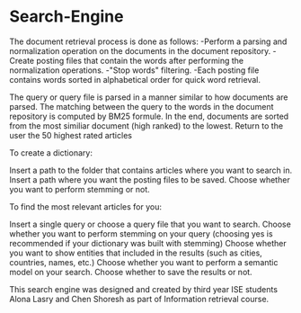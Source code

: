 # Search-Engine

The document retrieval process is done as follows:
-Perform a parsing and normalization operation on the documents in the document repository.
-Create posting files that contain the words after performing the normalization operations.
-"Stop words" filtering.
-Each posting file contains words sorted in alphabetical order for quick word retrieval.


The query or query file is parsed in a manner similar to how documents are parsed.
The matching between the query to the words in the document repository is computed by BM25 formule.
In the end, documents are sorted from the most similiar document (high ranked) to the lowest.
Return to the user the 50 highest rated articles


To create a dictionary:

Insert a path to the folder that contains articles where you want to search in.
Insert a path where you want the posting files to be saved.
Choose whether you want to perform stemming or not.


To find the most relevant articles for you:

Insert a single query or choose a query file that you want to search.
Choose whether you want to perform stemming on your query (choosing yes is recommended if your dictionary was built with stemming)
Choose whether you want to show entities that included in the results (such as cities, countries, names, etc.)
Choose whether you want to perform a semantic model on your search.
Choose whether to save the results or not.


This search engine was designed and created by third year ISE students Alona Lasry and Chen Shoresh as part of Information retrieval course.
